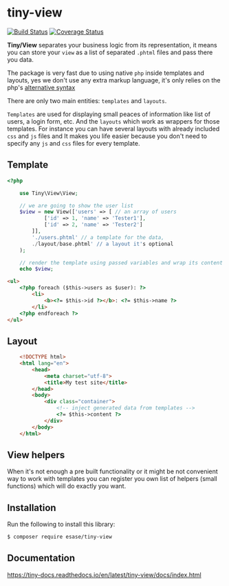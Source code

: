 # tiny-view

[![Build Status](https://travis-ci.com/esase/tiny-view.svg?branch=master)](https://travis-ci.com/github/esase/tiny-view/builds)
[![Coverage Status](https://coveralls.io/repos/github/esase/tiny-view/badge.svg?branch=master)](https://coveralls.io/github/esase/tiny-view?branch=master)

**Tiny/View** separates your business logic from its representation, it means you can store your `view` as a list of 
separated `.phtml` files and pass there you data.

The package is very fast due to using native `php` inside templates and layouts, yes we don't use
any extra markup language, it's only relies on the php's [alternative syntax](https://www.php.net/control-structures.alternative-syntax)

There are only two main entities: `templates` and `layouts`.

`Templates` are used for displaying small peaces of information like list of users, a login form, etc. And the `layouts` which 
work as wrappers for those templates. For instance you can have several layouts with already included `css` and `js` files and 
It makes you life easier because you don't need to specify any `js` and `css` files for every template.

## Template

```php
<?php

    use Tiny\View\View;

    // we are going to show the user list
    $view = new View(['users' => [ // an array of users
            ['id' => 1, 'name' => 'Tester1'],
            ['id' => 2, 'name' => 'Tester2']
        ]],
        './users.phtml' // a template for the data,
        ./layout/base.phtml' // a layout it's optional 
    );

    // render the template using passed variables and wrap its content to a layout
    echo $view;

```

```html
<ul>
    <?php foreach ($this->users as $user): ?>
        <li>
            <b><?= $this->id ?></b>: <?= $this->name ?>
        </li>
    <?php endforeach ?>
</ul>
```

## Layout

```html
    <!DOCTYPE html>
    <html lang="en">
        <head>
            <meta charset="utf-8">
            <title>My test site</title>
        </head>
        <body>
            <div class="container">
                <!-- inject generated data from templates -->
                <?= $this->content ?>
            </div>
        </body>
    </html>
```

## View helpers

When it's not enough a pre built functionality or it might be not convenient way to work with templates 
you can register you own list of helpers (small functions) which will do exactly you want.


## Installation

Run the following to install this library:

```bash
$ composer require esase/tiny-view
```

## Documentation

https://tiny-docs.readthedocs.io/en/latest/tiny-view/docs/index.html
